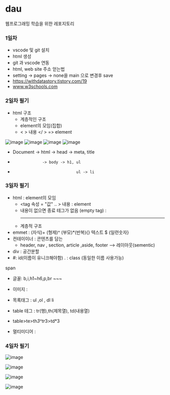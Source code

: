 # dau
웹프로그래밍 학습을 위한 레포지토리

### 1일차
- vscode 및 git 설치
- html 생성
- git 과 vscode 연동
- html, web site 주소 얻는법
- setting -> pages -> none을 main 으로 변경후 save
- https://withdatastory.tistory.com/19
- www.w3schools.com
### 2일차 필기
- html 구조
  - 계층적인 구조
  - element의 모임(집합)
  - < > 내용 </ > => element

![image](https://user-images.githubusercontent.com/97490561/190095663-9605aacb-d24d-42ba-8e50-23b6a9f5fa3f.png)
![image](https://user-images.githubusercontent.com/97490561/190095700-ac93137c-e7de-4060-95e9-c2590e9f455c.png)
![image](https://user-images.githubusercontent.com/97490561/190095831-4f91d8fa-ef5b-4049-88cd-e64996b7df7c.png)
![image](https://user-images.githubusercontent.com/97490561/190096523-26161330-c0b0-4289-bba8-348a7e6f0c7f.png)

- Document -> html -> head -> meta, title
-                  -> body -> h1, ul
-                                 ul -> li
### 3일차 필기
- html : element의 모임
  - <tag 속성 = "값" .. > 내용 </tag> : element
  - 내용이 없으면 종료 테그가 없음 (empty tag) : <br> <hr> <img><meta>
  - 계층적 구조
- emmet : (자식)+ (형제)^ (부모)*(반복){} 텍스트 $ {일련숫자}
- 컨테이이너 : 콘텐츠를 담는
  - header, nav , section, article ,aside, footer --> 레이아웃(sementic)
- div : 공간분할
- #: id(이름이 유니크해야함)     . : class (동일한 이름 사용가능)

 span

- 글꼴: b,i,h1~h6,p,br ~~~

- 이미지 : <img src=" "/>
- 목록태그 : ul ,ol , dl
             li

- table 테그 : tr(행),th(제목열), td(내용열)
- table>te>th*3^tr*3>td*3
- 멀티미디어 : <audio src=""> <video src="">
  유튜브 삽입 : 오른쪽 -> 소스코드복사 -> html문서에 
### 4일차 필기
![image](https://user-images.githubusercontent.com/97490561/191920135-daa06036-ee05-43e7-85f8-4a7f597d4de8.png)


![image](https://user-images.githubusercontent.com/97490561/191919710-fde0d4ad-16f8-4226-b767-546a90513232.png)

  
![image](https://user-images.githubusercontent.com/97490561/191920255-d2e64da0-4a90-4f06-9f03-323c97f7120a.png)
  
  
![image](https://user-images.githubusercontent.com/97490561/191920645-2c624f3e-2f2e-44c4-87dd-772561b81b64.png)
